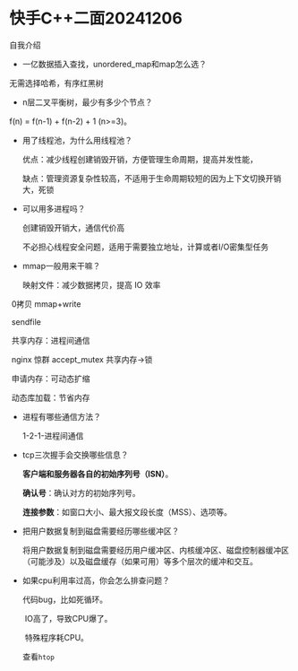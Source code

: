 # 快手C++二面20241206

自我介绍

- 一亿数据插入查找，unordered_map和map怎么选？

无需选择哈希，有序红黑树



- n层二叉平衡树，最少有多少个节点？

f(n) = f(n-1) + f(n-2) + 1   (n>=3)。



- 用了线程池，为什么用线程池？

  优点：减少线程创建销毁开销，方便管理生命周期，提高并发性能，
  
  缺点：管理资源复杂性较高，不适用于生命周期较短的因为上下文切换开销大，死锁



- 可以用多进程吗？

  创建销毁开销大，通信代价高
  
  不必担心线程安全问题，适用于需要独立地址，计算或者I/O密集型任务



- mmap一般用来干嘛？

  映射文件：减少数据拷贝，提高 IO 效率

​     0拷贝 mmap+write

​           sendfile



​    共享内存：进程间通信

​       nginx 惊群 accept_mutex 共享内存->锁



​    申请内存：可动态扩缩

​    动态库加载：节省内存



- 进程有哪些通信方法？

  1-2-1-进程间通信



- tcp三次握手会交换哪些信息？

  **客户端和服务器各自的初始序列号（ISN）**。
  
  **确认号**：确认对方的初始序列号。
  
  **连接参数**：如窗口大小、最大报文段长度（MSS）、选项等。



- 把用户数据复制到磁盘需要经历哪些缓冲区？

  将用户数据复制到磁盘需要经历用户缓冲区、内核缓冲区、磁盘控制器缓冲区（可能涉及）以及磁盘缓存（如果可用）等多个层次的缓冲和交互。



- 如果cpu利用率过高，你会怎么排查问题？

     代码bug，比如死循环。
  
  ​    IO高了，导致CPU爆了。
  
  ​    特殊程序耗CPU。
  
  查看`htop`